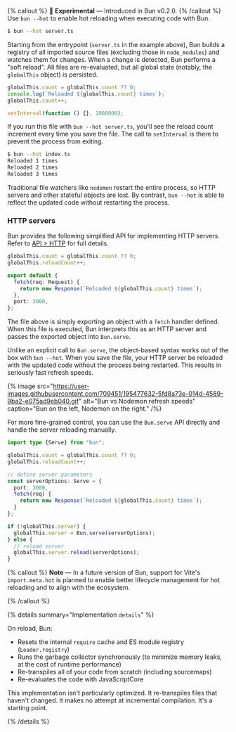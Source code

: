 {% callout %}
🚧 **Experimental** — Introduced in Bun v0.2.0.
{% /callout %}
Use `bun --hot` to enable hot reloading when executing code with Bun.

```bash
$ bun --hot server.ts
```

Starting from the entrypoint (`server.ts` in the example above), Bun builds a registry of all imported source files (excluding those in `node_modules`) and watches them for changes. When a change is detected, Bun performs a "soft reload". All files are re-evaluated, but all global state (notably, the `globalThis` object) is persisted.

```ts#server.ts
globalThis.count = globalThis.count ?? 0;
console.log(`Reloaded ${globalThis.count} times`);
globalThis.count++;

setInterval(function () {}, 1000000);
```

If you run this file with `bun --hot server.ts`, you'll see the reload count increment every time you save the file. The call to `setInterval` is there to prevent the process from exiting.

```bash
$ bun --hot index.ts
Reloaded 1 times
Reloaded 2 times
Reloaded 3 times
```

Traditional file watchers like `nodemon` restart the entire process, so HTTP servers and other stateful objects are lost. By contrast, `bun --hot` is able to reflect the updated code without restarting the process.

### HTTP servers

Bun provides the following simplified API for implementing HTTP servers. Refer to [API > HTTP](/docs/api/http) for full details.

```ts#server.ts
globalThis.count = globalThis.count ?? 0;
globalThis.reloadCount++;

export default {
  fetch(req: Request) {
    return new Response(`Reloaded ${globalThis.count} times`);
  },
  port: 3000,
};
```

The file above is simply exporting an object with a `fetch` handler defined. When this file is executed, Bun interprets this as an HTTP server and passes the exported object into `Bun.serve`.

Unlike an explicit call to `Bun.serve`, the object-based syntax works out of the box with `bun --hot`. When you save the file, your HTTP server be reloaded with the updated code without the process being restarted. This results in seriously fast refresh speeds.

{% image src="https://user-images.githubusercontent.com/709451/195477632-5fd8a73e-014d-4589-9ba2-e075ad9eb040.gif" alt="Bun vs Nodemon refresh speeds" caption="Bun on the left, Nodemon on the right." /%}

For more fine-grained control, you can use the `Bun.serve` API directly and handle the server reloading manually.

```ts#server.ts
import type {Serve} from "bun";

globalThis.count = globalThis.count ?? 0;
globalThis.reloadCount++;

// define server parameters
const serverOptions: Serve = {
  port: 3000,
  fetch(req) {
    return new Response(`Reloaded ${globalThis.count} times`);
  }
};

if (!globalThis.server) {
  globalThis.server = Bun.serve(serverOptions);
} else {
  // reload server
  globalThis.server.reload(serverOptions);
}
```

{% callout %}
**Note** — In a future version of Bun, support for Vite's `import.meta.hot` is planned to enable better lifecycle management for hot reloading and to align with the ecosystem.

{% /callout %}

{% details summary="Implementation `details`" %}

On reload, Bun:

- Resets the internal `require` cache and ES module registry (`Loader.registry`)
- Runs the garbage collector synchronously (to minimize memory leaks, at the cost of runtime performance)
- Re-transpiles all of your code from scratch (including sourcemaps)
- Re-evaluates the code with JavaScriptCore

This implementation isn't particularly optimized. It re-transpiles files that haven't changed. It makes no attempt at incremental compilation. It's a starting point.

{% /details %}
